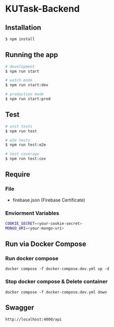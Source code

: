 # KUTask-Backend

## Installation

```bash
$ npm install
```

## Running the app

```bash
# development
$ npm run start

# watch mode
$ npm run start:dev

# production mode
$ npm run start:prod
```

## Test

```bash
# unit tests
$ npm run test

# e2e tests
$ npm run test:e2e

# test coverage
$ npm run test:cov
```

## Require

### File

- firebase.json (Firebase Certificate)

### Enviorment Variables

```bash
COOKIE_SECRET=<your-cookie-secret>
MONGO_URI=<your-mongo-uri>
```

## Run via Docker Compose

### Run docker compose

```
docker compose -f docker-compose.dev.yml up -d
```

### Stop docker compose & Delete container

```
docker compose -f docker-compose.dev.yml down
```

## Swagger

```
http://localhost:4000/api
```
